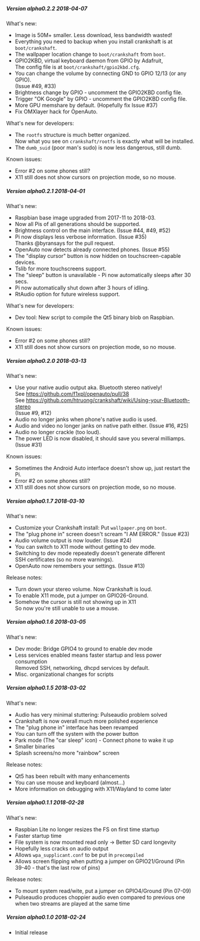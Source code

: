 ##### Version alpha0.2.2 2018-04-07

What's new:

- Image is 50M+ smaller. Less download, less bandwidth wasted!
- Everything you need to backup when you install crankshaft is at `boot/crankshaft`.
- The wallpaper location change to `boot/crankshaft` from `boot`.
- GPIO2KBD, virtual keyboard daemon from GPIO by Adafruit, \
  The config file is at `boot/crankshaft/gpio2kbd.cfg`.
- You can change the volume by connecting GND to GPIO 12/13 (or any GPIO). \
  (Issue #49, #33)
- Brightness change by GPIO - uncomment the GPIO2KBD config file.
- Trigger "OK Google" by GPIO - uncomment the GPIO2KBD config file.
- More GPU memshare by default. (Hopefully fix Issue #37)
- Fix OMXlayer hack for OpenAuto.

What's new for developers:

- The `rootfs` structure is much better organized. \
  Now what you see on `crankshaft/rootfs` is exactly what will be installed.
- The `dumb_suid` (poor man's sudo) is now less dangerous, still dumb.

Known issues:

- Error #2 on some phones still?
- X11 still does not show cursors on projection mode, so no mouse.


##### Version alpha0.2.1 2018-04-01

What's new:

- Raspbian base image upgraded from 2017-11 to 2018-03.
- Now all Pis of all generations should be supported.
- Brightness control on the main interface. (Issue #44, #49, #52)
- Pi now displays less verbose information. (Issue #35) \
  Thanks @byransays for the pull request.
- OpenAuto now detects already connected phones. (Issue #55) 
- The "display cursor" button is now hidden on touchscreen-capable devices.
- Tslib for more touchscreens support.
- The "sleep" button is unavailable - Pi now automatically sleeps after 30 secs.
- Pi now automatically shut down after 3 hours of idling.
- RtAudio option for future wireless support.

What's new for developers:

- Dev tool: New script to compile the Qt5 binary blob on Raspbian.

Known issues:

- Error #2 on some phones still?
- X11 still does not show cursors on projection mode, so no mouse.


##### Version alpha0.2.0 2018-03-13

What's new:

- Use your native audio output aka. Bluetooth stereo natively!\
  See https://github.com/f1xpl/openauto/pull/38 \
  See https://github.com/htruong/crankshaft/wiki/Using-your-Bluetooth-stereo \
  (Issue #9, #12)
- Audio no longer janks when phone's native audio is used.
- Audio and video no longer janks on native path either. (Issue #16, #25)
- Audio no longer crackle (too loud).
- The power LED is now disabled, it should save you several milliamps. \
  (Issue #31)

Known issues:

- Sometimes the Android Auto interface doesn't show up, just restart the Pi.
- Error #2 on some phones still?
- X11 still does not show cursors on projection mode, so no mouse.


##### Version alpha0.1.7 2018-03-10

What's new:

- Customize your Crankshaft install: Put `wallpaper.png` on `boot`.
- The "plug phone in" screen doesn't scream "I AM ERROR." (Issue #23) 
- Audio volume output is now louder. (Issue #24)
- You can switch to X11 mode without getting to dev mode.
- Switching to dev mode repeatedly doesn't generate different \
  SSH certificates (so no more warnings).
- OpenAuto now remembers your settings. (Issue #13)

Release notes:

- Turn down your stereo volume. Now Crankshaft is loud.
- To enable X11 mode, put a jumper on GPIO26-Ground.
- Somehow the cursor is still not showing up in X11 \
  So now you're still unable to use a mouse.


##### Version alpha0.1.6 2018-03-05

What's new:

- Dev mode: Bridge GPIO4 to ground to enable dev mode
- Less services enabled means faster startup and less power consumption\
  Removed SSH, networking, dhcpd services by default.
- Misc. organizational changes for scripts


##### Version alpha0.1.5 2018-03-02

What's new:

- Audio has very minimal stuttering: Pulseaudio problem solved
- Crankshaft is now overall much more polished experience
- The "plug phone in" interface has been revamped
- You can turn off the system with the power button
- Park mode (The "car sleep" icon) - Connect phone to wake it up
- Smaller binaries
- Splash screens/no more "rainbow" screen

Release notes:

- Qt5 has been rebuilt with many enhancements
- You can use mouse and keyboard (almost...)
- More information on debugging with X11/Wayland to come later


##### Version alpha0.1.1 2018-02-28

What's new:

- Raspbian Lite no longer resizes the FS on first time startup
- Faster startup time
- File system is now mounted read only -> Better SD card longevity
- Hopefully less cracks on audio output
- Allows `wpa_supplicant.conf` to be put in `precompiled`
- Allows screen flipping when putting a jumper on GPIO21/Ground
      (Pin 39-40 - that's the last row of pins)

Release notes:

- To mount system read/wite, put a jumper on GPIO4/Ground (Pin 07-09)
- Pulseaudio produces choppier audio even compared to previous one when two streams are played at the same time


##### Version alpha0.1.0 2018-02-24

- Initial release


